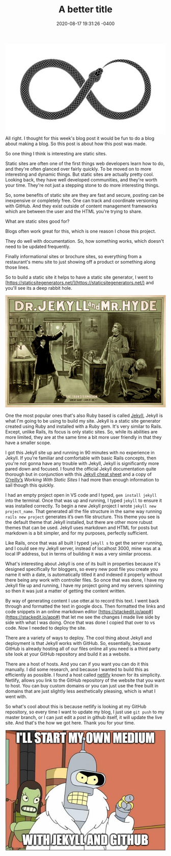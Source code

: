 ﻿---
layout: post
title:  "A better title"
date:   2020-08-17 19:31:26 -0400
categories: jekyll update
---

![My helpful screenshot](/assets/snake.jpg)
All right. I thought for this week's blog post it would be fun to do a blog about making a blog. So this post is about how this post was made. 

So one thing I think is interesting are static sites.

Static sites are often one of the first things web developers learn how to do, and they're often glanced over fairly quickly. To be moved on to more interesting and dynamic things. But static sites are actually pretty cool. Looking back, they have well developed communities, and they're worth your time. They're not just a stepping stone to do more interesting things.

So, some benefits of static site are they are fast and secure, posting can be inexpensive or completely free. One can track and coordinate versioning with GitHub. And they exist outside of content management frameworks which are between the user and the HTML you're trying to share.

What are static sites good for?

Blogs often work great for this, which is one reason I chose this project.

They do well with documentation. So, how something works, which doesn't need to be updated frequently.

Finally informational sites or brochure sites, so everything from a restaurant's menu site to just showing off a product or something along those lines.

So to build a static site it helps to have a static site generator, I went to [https://staticsitegenerators.net/](https://staticsitegenerators.net/) and you'll see its a deep rabbit hole.

![My helpful screenshot](/assets/screenshot.jpg)

One the most popular ones that's also Ruby based is called [Jekyll](https://jekyllrb.com/), Jekyll is what I'm going to be using to build my site. Jekyll is a static site generator created using Ruby and installed with a Ruby gem. It's very similar to Rails. Except, unlike Rails, its focus is only static sites. So, while its abilities are more limited, they are at the same time a bit more user friendly in that they have a smaller scope.

I got this Jekyll site up and running in 90 minutes with no experience in Jekyll. If you're familiar and comfortable with basic Rails concepts, then you're not gonna have any trouble with Jekyll, Jekyll is significantly more pared down and focused. I found the official Jekyll documentation quite thorough but in conjunction with this [Jekyll cheat sheet](https://learn.cloudcannon.com/jekyll-cheat-sheet/) and a copy of [O’reilly’s](https://www.oreilly.com/library/view/working-with-static/9781491960936/) *Working With Static Sites* I had more than enough information to sail though this quickly.  

I had an empty project open in VS code and I typed, `gem install jekyll` into the terminal. Once that was up and running, I typed `jekyll` to ensure it was installed correctly. To begin a new Jekyll project I wrote `jekyll new project_name`. That generated all the file structure in the same way running `rails new project` generates it’s own file structure. This theme you see is the default theme that Jekyll installed, but there are other more rubust themes that can be used. Jekyll uses markdown and HTML for posts but markdown is a bit simpler, and for my purposes, perfectly sufficient.

Like Rails, once that was all built I typed `jekyll s` to get the server running, and I could see my Jekyll server, instead of localhost 3000, mine was at a local IP address, but in terms of building it was a very similar process.

What's interesting about Jekyll is one of its built in properties because it's designed specifically for bloggers, so every new post file you create you name it with a date, is automatically titled it and indexed it properly without there being any work with controller files. So once that was done, I have my Jekyll file up and running, I have my project going and my servers spinning so then it was just a matter of getting the content written.

By way of generating content I use otter.ai to record this text. I went back through and formatted the text in google docs. Then formatted the links and code snippets in an online markdown editor [https://stackedit.io/app#](https://stackedit.io/app#) that let me see the changes I made live side by side with what I was doing. Once that was done I copied that over to vs code. Now I needed to deploy the site.

There are a variety of ways to deploy. The cool thing about Jekyll and deployment is that Jekyll works with GitHub. So, essentially, because GitHub is already hosting all of our files online all you need is a third party site look at your GitHub repository and build it as a website. 

There are a host of hosts. And you can if you want you can do it this manually. I did some research, and because I wanted to build this as efficiently as possible. I found a host called [netlify](https://www.netlify.com/) known for its simplicity. Netlify, allows you link to the GitHub repository of the website that you want to host. You can buy custom domains or you can just use the free built in domains that are just slightly less aesthetically pleasing, which is what I went with.

So what's cool about this is because netlify is looking at my GitHub repository, so every time I want to update my blog, I just use `git push` to my master branch, or I can just edit a post in github itself, it will update the live site. And that's the how we got here. Thank you for your time.

![My helpful screenshot](/assets/meme.jpg)


